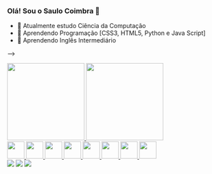 ### Olá! Sou o Saulo Coimbra 👋



- 🔭 Atualmente estudo Ciência da Computação
- 🌱 Aprendendo Programação [CSS3, HTML5, Python e Java Script]
- 📒 Aprendendo Inglês Intermediário

-->
<div>
<a href="https://github.com/seu-usuário-aqui">
<img height="180em" src="https://github-readme-stats.vercel.app/api/top-langs/?username=SauloCoimbr&layout=compact&langs_count=7&theme=dracula"/>
<img height="180em" src="https://github-readme-stats.vercel.app/api?username=SauloCoimbr&show_icons=true&theme=dracula&include_all_commits=true&count_private=true"/>
</div>




<div>

<img src="https://cdn.jsdelivr.net/gh/devicons/devicon/icons/javascript/javascript-original.svg" width="40" height="40" />
          
<img src="https://cdn.jsdelivr.net/gh/devicons/devicon/icons/css3/css3-original-wordmark.svg" width="40" height="40"/>

<img src="https://cdn.jsdelivr.net/gh/devicons/devicon/icons/html5/html5-original-wordmark.svg" width="40" height="40" />

<img src="https://cdn.jsdelivr.net/gh/devicons/devicon/icons/python/python-original.svg" widht="40" height="40" />
          

<img src="https://cdn.jsdelivr.net/gh/devicons/devicon/icons/linux/linux-original.svg" width="40" height="40" />

<img src="https://cdn.jsdelivr.net/gh/devicons/devicon/icons/markdown/markdown-original.svg" width="40" height="40" />
          
                    
<img src="https://cdn.jsdelivr.net/gh/devicons/devicon/icons/github/github-original.svg" width="40" height="40"/>

<img src="https://cdn.jsdelivr.net/gh/devicons/devicon/icons/git/git-plain.svg" widht="40" height="40" />
</div>
          

          
          



<div>
<a href="https://www.instagram.com/saulocoimbr/" target="_blank"><img src="https://img.shields.io/badge/-Instagram-%23E4405F?style=for-the-badge&logo=instagram&logoColor=white" target="_blank"></a>
<a href = "mailto:saulo.coimbra1@gmail.com"><img src="https://img.shields.io/badge/Gmail-D14836?style=for-the-badge&logo=gmail&logoColor=white" target="_blank"></a>
<a href="https://www.linkedin.com/in/saulo-coimbra-331893250/" target="_blank"><img src="https://img.shields.io/badge/-LinkedIn-%230077B5?style=for-the-badge&logo=linkedin&logoColor=white" target="_blank"></a>
</div>
